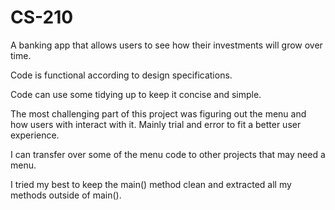# CS-210

A banking app that allows users to see how their investments will grow over time.

Code is functional according to design specifications.

Code can use some tidying up to keep it concise and simple.

The most challenging part of this project was figuring out the menu and how users with interact with it. Mainly trial and error to fit a better user experience.

I can transfer over some of the menu code to other projects that may need a menu. 

I tried my best to keep the main() method clean and extracted all my methods outside of main().
